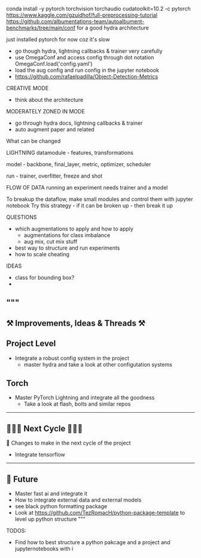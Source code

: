 conda install -y pytorch torchvision torchaudio cudatoolkit=10.2 -c pytorch
https://www.kaggle.com/gzuidhof/full-preprocessing-tutorial
https://github.com/albumentations-team/autoalbument-benchmarks/tree/main/conf for a good hydra architecture

just installed pytorch for now coz it's slow

- go though hydra, lightning callbacks & trainer very carefully 
- use OmegaConf and access config through dot notation OmegaConf.load('config.yaml')
- load the aug config and run config in the jupyter notebook
- https://github.com/rafaelpadilla/Object-Detection-Metrics

CREATIVE MODE
- think about the architecture

MODERATELY ZONED IN MODE
- go through hydra docs, lightning callbacks & trainer
- auto augment paper and related


What can be changed

LIGHTNING
datamodule 
    - features, transformations 

model 
    - backbone, final_layer, metric, optimizer, scheduler

run 
    - trainer, overfitter, freeze and shot



FLOW OF DATA 
running an experiment needs trainer and a model

To breakup the dataflow, make small modules and control them with jupyter notebook
Try this strategy - if it can be broken up - then break it up

QUESTIONS 
- which augmentations to apply and how to apply 
  - augmentations for class imbalance
  - aug mix, cut mix stuff
- best way to structure and run experiments
- how to scale cheating 



IDEAS 
- class for bounding box?
- 


"""
----------------------------------
⚒ Improvements, Ideas & Threads ⚒
----------------------------------

Project Level 
-------------
- Integrate a robust config system in the project 
    - master hydra and take a look at other configutation systems

Torch 
-----
- Master PyTorch Lightning and integrate all the goodness
    - Take a look at flash, bolts and similar repos

-----------------
🚴🏻‍♀️ Next Cycle 🚴🏻‍♀️
-----------------
🚀 Changes to make in the next cycle of the project
- Integrate tensorflow


----------
🔮 Future 
----------
- Master fast ai and integrate it
- How to integrate external data and external models 
- see black python formatting package
- Look at https://github.com/TezRomacH/python-package-template to level up python structure
"""

TODOS: 
- Find how to best structure a python pakcage and a project and jupyternotebooks with i